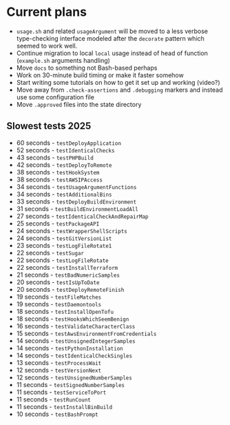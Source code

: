 # Current plans

- `usage.sh` and related `usageArgument` will be moved to a less verbose type-checking interface modeled after the `decorate` pattern which seemed to work well.
- Continue migration to local `local` usage instead of head of function (`example.sh` arguments handling)
- Move `docs` to something not Bash-based perhaps
- Work on 30-minute build timing or make it faster somehow
- Start writing some tutorials on how to get it set up and working (video?)
- Move away from `.check-assertions` and `.debugging` markers and instead use some configuration file
- Move `.approved` files into the state directory

## Slowest tests 2025

- 60 seconds - `testDeployApplication`
- 52 seconds - `testIdenticalChecks`
- 43 seconds - `testPHPBuild`
- 42 seconds - `testDeployToRemote`
- 38 seconds - `testHookSystem`
- 38 seconds - `testAWSIPAccess`
- 34 seconds - `testUsageArgumentFunctions`
- 34 seconds - `testAdditionalBins`
- 33 seconds - `testDeployBuildEnvironment`
- 31 seconds - `testBuildEnvironmentLoadAll`
- 27 seconds - `testIdenticalCheckAndRepairMap`
- 25 seconds - `testPackageAPI`
- 24 seconds - `testWrapperShellScripts`
- 24 seconds - `testGitVersionList`
- 23 seconds - `testLogFileRotate1`
- 22 seconds - `testSugar`
- 22 seconds - `testLogFileRotate`
- 22 seconds - `testInstallTerraform`
- 21 seconds - `testBadNumericSamples`
- 20 seconds - `testIsUpToDate`
- 20 seconds - `testDeployRemoteFinish`
- 19 seconds - `testFileMatches`
- 19 seconds - `testDaemontools`
- 18 seconds - `testInstallOpenTofu`
- 18 seconds - `testHooksWhichSeemBenign`
- 16 seconds - `testValidateCharacterClass`
- 15 seconds - `testAwsEnvironmentFromCredentials`
- 14 seconds - `testUnsignedIntegerSamples`
- 14 seconds - `testPythonInstallation`
- 14 seconds - `testIdenticalCheckSingles`
- 13 seconds - `testProcessWait`
- 12 seconds - `testVersionNext`
- 12 seconds - `testUnsignedNumberSamples`
- 11 seconds - `testSignedNumberSamples`
- 11 seconds - `testServiceToPort`
- 11 seconds - `testRunCount`
- 11 seconds - `testInstallBinBuild`
- 10 seconds - `testBashPrompt`

